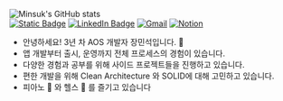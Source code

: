 ![Minsuk's GitHub stats](https://github-readme-stats.vercel.app/api?username=minsuk-jang&show_icons=true&theme=dracula) <br>
[![Static Badge](https://img.shields.io/badge/Medium-Story?style=flat&logo=Medium&logoColor=black&color=white&link=https://medium.com/@/jms8732)](https://medium.com/@jms8732)
[![LinkedIn Badge](http://img.shields.io/badge/-LinkedIn-0072b1?style=flat&logo=linkedin&link=https://www.linkedin.com/in/%EB%AF%BC%EC%84%9D-%EC%9E%A5-a86034211/)](https://www.linkedin.com/in/%EB%AF%BC%EC%84%9D-%EC%9E%A5-a86034211/)
[![Gmail](https://img.shields.io/badge/Gmail-D14836?style=flat&logo=gmail&logoColor=white)](jms8732@gmail.com)
[![Notion](https://img.shields.io/badge/Notion-%23000000.svg?style=flat&logo=notion&logoColor=white)](https://www.notion.so/jangminsuk/9d73255286a441e5923cc21b9b27981c)

- 안녕하세요! 3년 차 AOS 개발자 장민석입니다. 👋
- 앱 개발부터 출시, 운영까지 전체 프로세스의 경험이 있습니다.
- 다양한 경험과 공부를 위해 사이드 프로젝트들을 진행하고 있습니다.
- 편한 개발을 위해 Clean Architecture 와 SOLID에 대해 고민하고 있습니다.
- 피아노 🎹 와 헬스 💪 를 즐기고 있습니다



<!--
**minsuk-jang/minsuk-jang** is a ✨ _special_ ✨ repository because its `README.md` (this file) appears on your GitHub profile.

Here are some ideas to get you started:

- 🔭 I’m currently working on ...
- 🌱 I’m currently learning ...
- 👯 I’m looking to collaborate on ...
- 🤔 I’m looking for help with ...
- 💬 Ask me about ...
- 📫 How to reach me: ...
- 😄 Pronouns: ...
- ⚡ Fun fact: ...
-->
